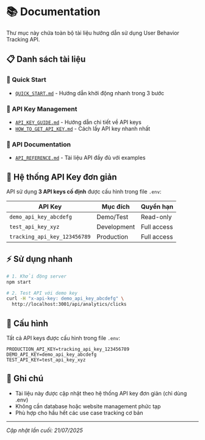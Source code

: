 # 📚 Documentation

Thư mục này chứa toàn bộ tài liệu hướng dẫn sử dụng User Behavior Tracking API.

## 📋 Danh sách tài liệu

### 🚀 Quick Start

- [`QUICK_START.md`](./QUICK_START.md) - Hướng dẫn khởi động nhanh trong 3 bước

### 🔑 API Key Management

- [`API_KEY_GUIDE.md`](./API_KEY_GUIDE.md) - Hướng dẫn chi tiết về API keys
- [`HOW_TO_GET_API_KEY.md`](./HOW_TO_GET_API_KEY.md) - Cách lấy API key nhanh nhất

### 📖 API Documentation

- [`API_REFERENCE.md`](./API_REFERENCE.md) - Tài liệu API đầy đủ với examples

## 🎯 Hệ thống API Key đơn giản

API sử dụng **3 API keys cố định** được cấu hình trong file `.env`:

| API Key                      | Mục đích    | Quyền hạn   |
| ---------------------------- | ----------- | ----------- |
| `demo_api_key_abcdefg`       | Demo/Test   | Read-only   |
| `test_api_key_xyz`           | Development | Full access |
| `tracking_api_key_123456789` | Production  | Full access |

## ⚡ Sử dụng nhanh

```bash
# 1. Khởi động server
npm start

# 2. Test API với demo key
curl -H "x-api-key: demo_api_key_abcdefg" \
  http://localhost:3001/api/analytics/clicks
```

## 🔧 Cấu hình

Tất cả API keys được cấu hình trong file `.env`:

```env
PRODUCTION_API_KEY=tracking_api_key_123456789
DEMO_API_KEY=demo_api_key_abcdefg
TEST_API_KEY=test_api_key_xyz
```

## 📝 Ghi chú

- Tài liệu này được cập nhật theo hệ thống API key đơn giản (chỉ dùng .env)
- Không cần database hoặc website management phức tạp
- Phù hợp cho hầu hết các use case tracking cơ bản

---

_Cập nhật lần cuối: 21/07/2025_
